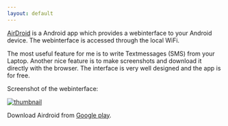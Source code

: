 ```yaml
---
layout: default
---
```


[AirDroid](http://airdroid.com) is a Android app which provides a webinterface to your Android device. The webinterface is accessed through the local WiFi. 

The most useful feature for me is to write Textmessages (SMS) from your Laptop. Another nice feature is to make screenshots and download it directly with the browser. The interface is very well designed and the app is for free.

Screenshot of the webinterface:

<a href="/assets/img/posts/airdroid-webinterface.jpg" rel="lightbox"><img src="/assets/img/posts/airdroid-webinterface-s.jpg" alt="thumbnail" /></a>

Download Airdroid from [Google play](https://play.google.com/store/apps/details?id=com.sand.airdroid).

